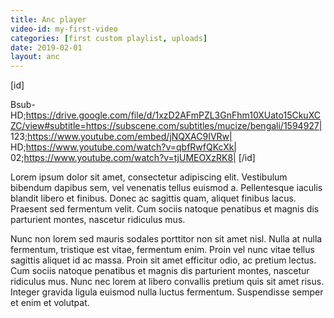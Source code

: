 ```yaml
---
title: Anc player
video-id: my-first-video
categories: [first custom playlist, uploads]
date: 2019-02-01
layout: anc
---
```


<div id='anc_data'>
  
[id]

Bsub-HD;https://drive.google.com/file/d/1xzD2AFmPZL3GnFhm10XUato15CkuXCZC/view#subtitle=https://subscene.com/subtitles/mucize/bengali/1594927|
123;https://www.youtube.com/embed/jNQXAC9IVRw|                   
HD;https://www.youtube.com/watch?v=qbfRwfQKcXk|
02;https://www.youtube.com/watch?v=tjUMEOXzRK8|
[/id]
</div>

Lorem ipsum dolor sit amet, consectetur adipiscing elit. Vestibulum bibendum dapibus sem, vel venenatis tellus euismod a. Pellentesque iaculis blandit libero et finibus. Donec ac sagittis quam, aliquet finibus lacus. Praesent sed fermentum velit. Cum sociis natoque penatibus et magnis dis parturient montes, nascetur ridiculus mus.

Nunc non lorem sed mauris sodales porttitor non sit amet nisl. Nulla at nulla fermentum, tristique est vitae, fermentum enim. Proin vel nunc vitae tellus sagittis aliquet id ac massa. Proin sit amet efficitur odio, ac pretium lectus. Cum sociis natoque penatibus et magnis dis parturient montes, nascetur ridiculus mus. Nunc nec lorem at libero convallis pretium quis sit amet risus. Integer gravida ligula euismod nulla luctus fermentum. Suspendisse semper et enim et volutpat.
